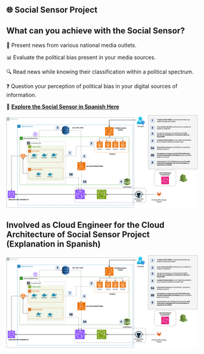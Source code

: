 ## 🌐 Social Sensor Project

## What can you achieve with the Social Sensor?

📰 Present news from various national media outlets.

📊 Evaluate the political bias present in your media sources.

🔍 Read news while knowing their classification within a political spectrum.

❓ Question your perception of political bias in your digital sources of information.

🔗 **[Explore the Social Sensor in Spanish Here](https://poc-obm.caobalab.co/)**

![Social_sensor_png](./docs/readme/Architecture-POC-OBM-POC-OBM-Final-JORGE-V1.drawio.png)

## Involved as Cloud Engineer for the Cloud Architecture of Social Sensor Project (Explanation in Spanish)

![Architecture](/poc-obm-project/docs/readme/Architecture-POC-OBM-POC-OBM-Final-JORGE-V1.drawio.png)
